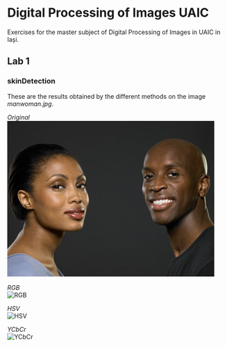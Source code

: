 # Digital Processing of Images UAIC
Exercises for the master subject of Digital Processing of Images in UAIC in Iași.  

## Lab 1
### skinDetection
These are the results obtained by the different methods on the image _manwoman.jpg_. 

*Original*  
![Original](https://raw.githubusercontent.com/jesusjimsa/Digital-Processing-of-Images-UAIC/master/Lab%201/Images/manwoman.jpg?token=APUv-JAfKOj5zkUnHNMSDv4BXE5yIZ2Fks5aLljewA%3D%3D  "Original")

*RGB*  
![RGB](https://i.imgur.com/ozp9B48.png "RGB")  

*HSV*  
![HSV](https://i.imgur.com/Fh7MWX9.png "HSV")  

*YCbCr*  
![YCbCr](https://i.imgur.com/uspNcbJ.png "YCbCr")  